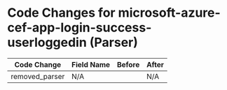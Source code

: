 # Code Changes for microsoft-azure-cef-app-login-success-userloggedin (Parser)

| Code Change | Field Name | Before | After |
|-------------|------------|--------|-------|
| removed_parser | N/A |  | N/A |